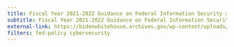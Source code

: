 ```yaml
---
title: Fiscal Year 2021-2022 Guidance on Federal Information Security and Privacy Management Requirements
subtitle: Fiscal Year 2021-2022 Guidance on Federal Information Security and Privacy Management Requirements
external-link: https://bidenwhitehouse.archives.gov/wp-content/uploads/2021/12/M-22-05-FY22-FISMA-Guidance.pdf
filters: fed-policy cybersecurity
---
```

